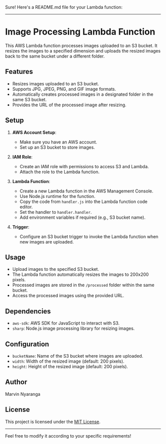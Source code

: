 Sure! Here's a README.md file for your Lambda function:

---

# Image Processing Lambda Function

This AWS Lambda function processes images uploaded to an S3 bucket. It resizes the images to a specified dimension and uploads the resized images back to the same bucket under a different folder.

## Features

- Resizes images uploaded to an S3 bucket.
- Supports JPG, JPEG, PNG, and GIF image formats.
- Automatically creates processed images in a designated folder in the same S3 bucket.
- Provides the URL of the processed image after resizing.

## Setup

1. **AWS Account Setup**:
    - Make sure you have an AWS account.
    - Set up an S3 bucket to store images.

2. **IAM Role**:
    - Create an IAM role with permissions to access S3 and Lambda.
    - Attach the role to the Lambda function.

3. **Lambda Function**:
    - Create a new Lambda function in the AWS Management Console.
    - Use Node.js runtime for the function.
    - Copy the code from `handler.js` into the Lambda function code editor.
    - Set the handler to `handler.handler`.
    - Add environment variables if required (e.g., S3 bucket name).

4. **Trigger**:
    - Configure an S3 bucket trigger to invoke the Lambda function when new images are uploaded.

## Usage

- Upload images to the specified S3 bucket.
- The Lambda function automatically resizes the images to 200x200 pixels.
- Processed images are stored in the `/processed` folder within the same bucket.
- Access the processed images using the provided URL.

## Dependencies

- `aws-sdk`: AWS SDK for JavaScript to interact with S3.
- `sharp`: Node.js image processing library for resizing images.

## Configuration

- `bucketName`: Name of the S3 bucket where images are uploaded.
- `width`: Width of the resized image (default: 200 pixels).
- `height`: Height of the resized image (default: 200 pixels).

## Author

Marvin Nyaranga

## License

This project is licensed under the [MIT License](LICENSE).

---

Feel free to modify it according to your specific requirements!